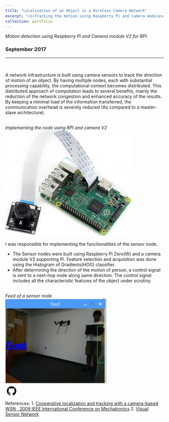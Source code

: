 ```yaml
---
title: "Localisation of an Object in a Wireless Camera Network"
excerpt: "<i>Tracking the motion using Raspberry Pi and camera modules</i><br/><img width ='450' src='/images/WCN.png'><br/><br/>`Computer Vision` `Python` `Linux`"
collection: portfolio
---
```


<i>Motion detection using Raspberry Pi and Camera module V2 for RPI.</i>
### September 2017
---
&nbsp;
&nbsp;
<p>A network infrastructure is built using camera sensors to track the direction of motion of an object. By having multiple nodes, each with substantial processing capability, the computational context becomes distributed. This distributed approach of computation leads to several benefits, mainly the reduction of the network congestion and enhanced accuracy of the results. By keeping a minimal load of the information transferred, the communication overhead is severely reduced (As compared to a master-slave architecture).</p> 
<br/>
<i>Implementing the node using RPI and camera V2</i>
<br/>
<img width = '400' src = '/images/RPI_camera_V2.jpg'>  
<br/>
  
I was responsible for implementing the functionalities of the sensor node.
  * The Sensor nodes were built using Raspberry Pi Zero(W) and a camera module V2 supporting Pi. Feature selection and acquisition was done using the Histogram of Gradients(HOG) classifier. 
  * After determining the direction of the motion of person, a control signal is sent to a next-hop node along same direction. The control signal includes all the characteristic features of the object under scrutiny.  
<br/>
<i>Feed of a sensor node</i>
<br/>
<img src = '/images/WCN-demo.gif'>

<br/>  
<span><a href='https://github.com/Karthik4293/Tracking_the_motion_in_WSN' target='_blank'><img style='float: left;' width = '40' src='/images/git.png'></a></span>
<br/>
<br/>
<br/>
References:  
1. <span style="color:blue"><a href='https://ieeexplore.ieee.org/document/4957244/' target='_blank'>Cooperative localization and tracking with a camera-based WSN , 2009 IEEE International Conference on Mechatronics</a></span>  
2. <span style="color:blue"><a href='https://en.wikipedia.org/wiki/Visual_sensor_network' target='_blank'>Visual Sensor Network</a></span>
